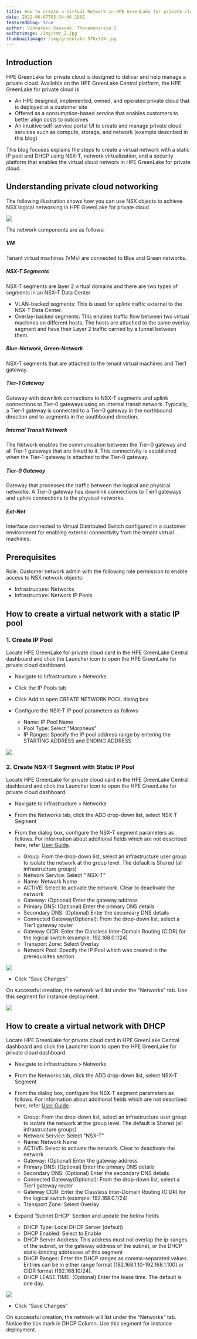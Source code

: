 ```yaml
---
title: How to create a Virtual Network in HPE GreenLake for private cloud
date: 2022-06-07T05:34:46.180Z
featuredBlog: true
author: Vinnarasu Ganesan, Thavamaniraja S
authorimage: /img/tmr_2.jpg
thumbnailimage: /img/greenlake-576x324.jpg
---
```

## Introduction

HPE GreenLake for private cloud is designed to deliver and help manage a private cloud. Available on the HPE GreenLake Central platform, the HPE GreenLake for private cloud is

* An HPE designed, implemented, owned, and operated private cloud that is deployed at a customer site
* Offered as a consumption-based service that enables customers to better align costs to outcomes
* An intuitive self-service portal UI to create and manage private cloud services such as compute, storage, and network (example described in this blog)

This blog focuses explains the steps to create a virtual network with a static IP pool and DHCP using NSX-T, network virtualization, and a security platform that enables the virtual cloud network in HPE GreenLake for private cloud.

## Understanding private cloud networking

The following illustration shows how you can use NSX objects to achieve NSX logical networking in HPE GreenLake for private cloud.

![](/img/fig-2.jpg)

The network components are as follows:

##### **VM**

Tenant virtual machines (VMs) are connected to Blue and Green networks.

##### **NSX-T Segments**

NSX-T segments are layer 2 virtual domains and there are two types of segments in an NSX-T Data Center

* VLAN-backed segments: This is used for uplink traffic external to the NSX-T Data Center.
* Overlay-backed segments: This enables traffic flow between two virtual machines on different hosts. The hosts are attached to the same overlay segment and have their Layer 2 traffic carried by a tunnel between them.

##### **Blue-Network, Green-Network**

NSX-T segments that are attached to the tenant virtual machines and Tier1 gateway.

##### **Tier-1 Gateway**

Gateway with downlink connections to NSX-T segments and uplink connections to Tier-0 gateways using an internal transit network. Typically, a Tier-1 gateway is connected to a Tier-0 gateway in the northbound direction and to segments in the southbound direction.

##### **Internal Transit Network**

The Network enables the communication between the Tier-0 gateway and all Tier-1 gateways that are linked to it. This connectivity is established when the Tier-1 gateway is attached to the Tier-0 gateway.

##### **Tier-0 Gateway**

Gateway that processes the traffic between the logical and physical networks. A Tier-0 gateway has downlink connections to Tier1 gateways and uplink connections to the physical networks.

##### **Ext-Net**

Interface connected to Virtual Distributed Switch configured in a customer environment for enabling external connectivity from the tenant virtual machines.

## Prerequisites

Role: Customer network admin with the following role permission to enable access to NSX network objects:

* Infrastructure: Networks
* Infrastructure: Network IP Pools

## How to create a virtual network with a static IP pool

### 1. Create IP Pool

Locate HPE GreenLake for private cloud card in the HPE GreenLake Central dashboard and click the Launcher icon to open the HPE GreenLake for private cloud dashboard.

* Navigate to Infrastructure &gt; Networks
* Click the IP Pools tab
* Click Add to open CREATE NETWORK POOL dialog box
* Configure the NSX-T IP pool parameters as follows

  * Name: IP Pool Name
  * Pool Type: Select &quot;Morpheus&quot;
  * IP Ranges: Specify the IP pool address range by entering the STARTING ADDRESS and ENDING ADDRESS

![](/img/fig-1.jpg)

### 2. Create NSX-T Segment with Static IP Pool

Locate HPE GreenLake for private cloud card in the HPE GreenLake Central dashboard and click the Launcher icon to open the HPE GreenLake for private cloud dashboard.

* Navigate to Infrastructure > Networks
* From the Networks tab, click the ADD drop-down list, select NSX-T Segment
* From the dialog box, configure the NSX-T segment parameters as follows. For information about additional fields which are not described here, refer [User Guide](https://support.hpe.com/hpesc/public/docDisplay?docId=a00092451en_us&page=GUID-3DCFD624-DFE7-45A8-AFAC-BE004227C7EC.html).

  * Group: From the drop-down list, select an infrastructure user group to isolate the network at the group level. The default is Shared (all infrastructure groups)
  * Network Service: Select &quot; NSX-T&quot;
  * Name: Network Name
  * ACTIVE: Select to activate the network. Clear to deactivate the network
  * Gateway: (Optional) Enter the gateway address
  * Primary DNS: (Optional) Enter the primary DNS details
  * Secondary DNS: (Optional) Enter the secondary DNS details
  * Connected Gateway(Optional): From the drop-down list, select a Tier1 gateway router
  * Gateway CIDR: Enter the Classless Inter-Domain Routing (CIDR) for the logical switch (example: 192.168.0.1/24)
  * Transport Zone: Select Overlay
  * Network Pool: Specify the IP Pool which was created in the prerequisites section

![](/img/fig-3.jpg)

* Click "Save Changes"

On successful creation, the network will list under the "Networks" tab. Use this segment for instance deployment.

![](/img/fig-10.jpg)

## How to create a virtual network with DHCP

Locate HPE GreenLake for private cloud card in HPE GreenLake Central dashboard and click the Launcher icon to open the HPE GreenLake for private cloud dashboard.

* Navigate to Infrastructure > Networks
* From the Networks tab, click the ADD drop-down list, select NSX-T Segment
* From the dialog box, configure the NSX-T segment parameters as follows. For information about additional fields which are not described here, refer [User Guide](https://support.hpe.com/hpesc/public/docDisplay?docId=a00092451en_us&page=GUID-3DCFD624-DFE7-45A8-AFAC-BE004227C7EC.html).

  * Group: From the drop-down list, select an infrastructure user group to isolate the network at the group level. The default is Shared (all infrastructure groups)
  * Network Service: Select "NSX-T"
  * Name: Network Name
  * ACTIVE: Select to activate the network. Clear to deactivate the network
  * Gateway: (Optional) Enter the gateway address
  * Primary DNS: (Optional) Enter the primary DNS details
  * Secondary DNS: (Optional) Enter the secondary DNS details
  * Connected Gateway(Optional): From the drop-down list, select a Tier1 gateway router
  * Gateway CIDR: Enter the Classless Inter-Domain Routing (CIDR) for the logical switch (example: 192.168.0.1/24)
  * Transport Zone: Select Overlay
* Expand 'Subnet DHCP' Section and update the below fields

  * DHCP Type: Local DHCP Server (default)
  * DHCP Enabled: Select to Enable
  * DHCP Server Address: This address must not overlap the ip-ranges of the subnet, or the gateway address of the subnet, or the DHCP static-binding addresses of this segment
  * DHCP Ranges: Enter the DHCP ranges as comma-separated values. Entries can be in either range format (192.168.1.10-192.168.1.100) or CIDR format (192.168.10/24).
  * DHCP LEASE TIME: (Optional) Enter the lease time. The default is one day.

![](/img/fig-4.jpg)



* Click "Save Changes"

On successful creation, the network will list under the "Networks" tab. Notice the tick mark in DHCP Column. Use this segment for instance deployment.